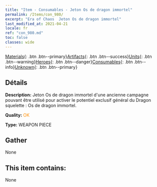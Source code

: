 ```yaml
---
title: "Item - Consumables - Jeton Os de dragon immortel"
permalink: /Items/con_980/
excerpt: "Era of Chaos  Jeton Os de dragon immortel"
last_modified_at: 2021-04-21
locale: fr
ref: "con_980.md"
toc: false
classes: wide
---
```

 [Materials](/fr/Items/){: .btn .btn--primary}[Artifacts](/fr/Items/Artifacts/){: .btn .btn--success}[Units](/fr/Items/Units/){: .btn .btn--warning}[Heroes](/fr/Items/Heroes/){: .btn .btn--danger}[Consumables](/fr/Items/Consumables/){: .btn .btn--info}[Unknown](/fr/Items/Unknown/){: .btn .btn--primary}

## Détails
 **Description:** Jeton Os de dragon immortel d'une ancienne campagne pouvant être utilisé pour activer le potentiel exclusif général du Dragon squelette : Os de dragon immortel.

 **Quality:** <span style="color: #FF8C00">OK</span>

 **Type:** WEAPON PIECE

## Gather

  None

## This item contains:

  None

